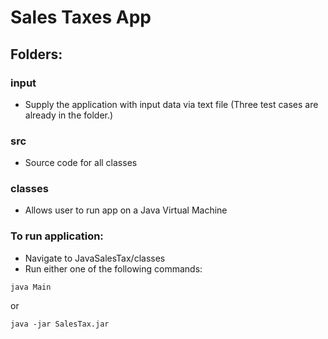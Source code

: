 # Sales Taxes App
## Folders:
### input
- Supply the application with input data via text file
(Three test cases are already in the folder.)

### src
- Source code for all classes

### classes
- Allows user to run app on a Java Virtual Machine

### To run application:
- Navigate to JavaSalesTax/classes
- Run either one of the following commands:
```
java Main
```
or
```
java -jar SalesTax.jar
```

